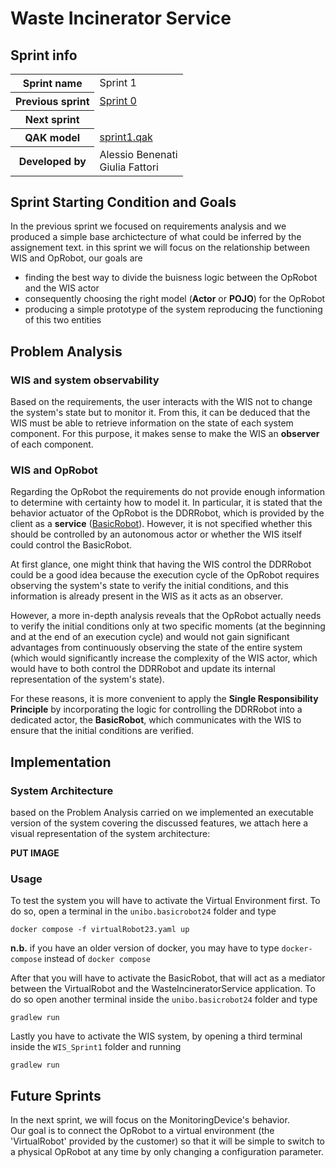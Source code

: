 <link rel="stylesheet" type="text/css" href="resources/css/custom.css" />

# Waste Incinerator Service

## Sprint info

<table>
<tr><th>Sprint name</th><td>Sprint 1</td></tr>
<tr><th>Previous sprint</th><td><a href="/WIS_Sprint0">Sprint 0</a></td></tr>
<tr><th>Next sprint</th><td></td></tr>
<tr><th>QAK model</th><td><a href="../src/sprint1.qak">sprint1.qak</a></td></tr>
<tr><th>Developed by</th><td>Alessio Benenati<br/>Giulia Fattori</td></tr>
</table>

## Sprint Starting Condition and Goals

In the previous sprint we focused on requirements analysis and we produced a simple base archictecture of what could be inferred by the assignement text.
in this sprint we will focus on the relationship between WIS and OpRobot, our goals are

- finding the best way to divide the buisness logic between the OpRobot and the WIS actor
- consequently choosing the right model (**Actor** or **POJO**) for the OpRobot
- producing a simple prototype of the system reproducing the functioning of this two entities

## Problem Analysis

### WIS and system observability

Based on the requirements, the user interacts with the WIS not to change the system's state but to monitor it. From this, it can be deduced that the WIS must be able to retrieve information on the state of each system component. For this purpose, it makes sense to make the WIS an **observer** of each component.

### WIS and OpRobot

Regarding the OpRobot the requirements do not provide enough information to determine with certainty how to model it. In particular, it is stated that the behavior actuator of the OpRobot is the DDRRobot, which is provided by the client as a **service** ([BasicRobot](/unibo.basicrobot24/)). However, it is not specified whether this should be controlled by an autonomous actor or whether the WIS itself could control the BasicRobot.

At first glance, one might think that having the WIS control the DDRRobot could be a good idea because the execution cycle of the OpRobot requires observing the system's state to verify the initial conditions, and this information is already present in the WIS as it acts as an observer.

However, a more in-depth analysis reveals that the OpRobot actually needs to verify the initial conditions only at two specific moments (at the beginning and at the end of an execution cycle) and would not gain significant advantages from continuously observing the state of the entire system (which would significantly increase the complexity of the WIS actor, which would have to both control the DDRRobot and update its internal representation of the system's state).

For these reasons, it is more convenient to apply the **Single Responsibility Principle** by incorporating the logic for controlling the DDRRobot into a dedicated actor, the **BasicRobot**, which communicates with the WIS to ensure that the initial conditions are verified.

## Implementation

### System Architecture

based on the Problem Analysis carried on we implemented an executable version of the system covering the discussed features, we attach here a visual representation of the system architecture:

<img src="">**PUT IMAGE**

### Usage
To test the system you will have to activate the Virtual Environment first.
To do so, open a terminal in the `unibo.basicrobot24` folder and type
```
docker compose -f virtualRobot23.yaml up
```
**n.b.** if you have an older version of docker, you may have to type `docker-compose` instead of `docker compose`

After that you will have to activate the BasicRobot, that will act as a mediator between the VirtualRobot and the WasteIncineratorService application.
To do so open another terminal inside the `unibo.basicrobot24` folder and type 

```
gradlew run
```

Lastly you have to activate the WIS system, by opening a third terminal inside the `WIS_Sprint1` folder and running

```
gradlew run
```
## Future Sprints
In the next sprint, we will focus on the MonitoringDevice's behavior.<br/>
Our goal is to connect the OpRobot to a virtual environment (the 'VirtualRobot' provided by the customer) so that it will be simple to switch to a physical OpRobot at any time by only changing a configuration parameter. 